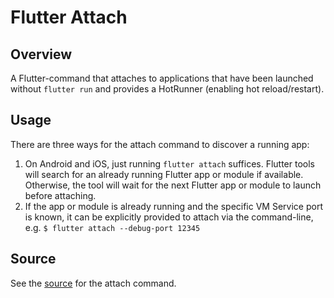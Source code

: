 # Flutter Attach

## Overview

A Flutter-command that attaches to applications that have been launched
without `flutter run` and provides a HotRunner (enabling hot reload/restart).

## Usage

There are three ways for the attach command to discover a running app:

1. On Android and iOS, just running `flutter attach` suffices. Flutter tools
will search for an already running Flutter app or module if available.
Otherwise, the tool will wait for the next Flutter app or module to launch
before attaching.
1. If the app or module is already running and the specific VM Service port is
known, it can be explicitly provided to attach via the command-line, e.g.
`$ flutter attach --debug-port 12345`

## Source

See the [source](https://github.com/flutter/flutter/blob/master/packages/flutter_tools/lib/src/commands/attach.dart) for the attach command.
